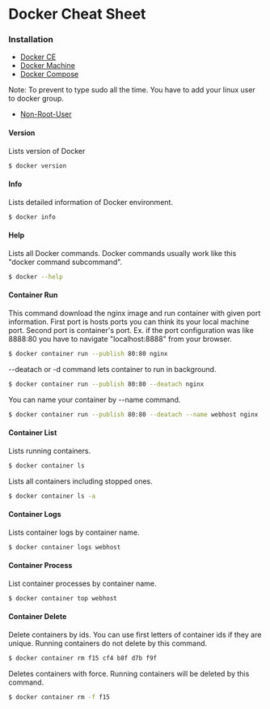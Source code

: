 # Docker Cheat Sheet

### Installation
* [Docker CE]
* [Docker Machine]
* [Docker Compose]

Note: To prevent to type sudo all the time. You have to add your linux user to docker group.
* [Non-Root-User]

#### Version
Lists version of Docker
```sh
$ docker version
```

#### Info
Lists detailed information of Docker environment.
```sh
$ docker info
```

#### Help
Lists all Docker commands. Docker commands usually work like this "docker command subcommand".
```sh
$ docker --help
```

#### Container Run
This command download the nginx image and run container with given port information. First port is hosts ports you can think its your local machine port. Second port is container's port. Ex. if the port configuration was like 8888:80 you have to navigate "localhost:8888" from your browser.
```sh
$ docker container run --publish 80:80 nginx
```

--deatach or -d command lets container to run in background.
```sh
$ docker container run --publish 80:80 --deatach nginx
```

You can name your container by --name command.
```sh
$ docker container run --publish 80:80 --deatach --name webhost nginx
```

#### Container List
Lists running containers.
```sh
$ docker container ls
```

Lists all containers including stopped ones.
```sh
$ docker container ls -a
```

#### Container Logs
Lists container logs by container name.
```sh
$ docker container logs webhost
```

#### Container Process
List container processes by container name.
```sh
$ docker container top webhost
```

#### Container Delete
Delete containers by ids. You can use first letters of container ids if they are unique. Running containers do not delete by this command.
```sh
$ docker container rm f15 cf4 b8f d7b f9f
```

Deletes containers with force. Running containers will be deleted by this command.
```sh
$ docker container rm -f f15
```


[Docker CE]: <https://docs.docker.com/install/linux/docker-ce/ubuntu/>
[Docker Machine]: <https://docs.docker.com/machine/install-machine/>
[Docker Compose]: <https://docs.docker.com/compose/install/>
[Non-Root-User]: <https://docs.docker.com/install/linux/linux-postinstall/#manage-docker-as-a-non-root-user>
